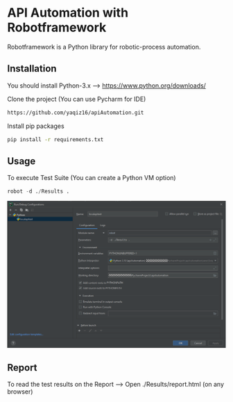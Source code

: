 # API Automation with Robotframework
Robotframework is a Python library for robotic-process automation.

## Installation
You should install Python-3.x --> https://www.python.org/downloads/

Clone the project (You can use Pycharm for IDE)

```bash
https://github.com/yaqiz16/apiAutomation.git
```

Install pip packages
```bash
pip install -r requirements.txt
```

## Usage
To execute Test Suite (You can create a Python VM option)

```python
robot -d ./Results .
```
![Test Image](runconfig.PNG)

## Report
To read the test results on the Report --> Open ./Results/report.html (on any browser)
